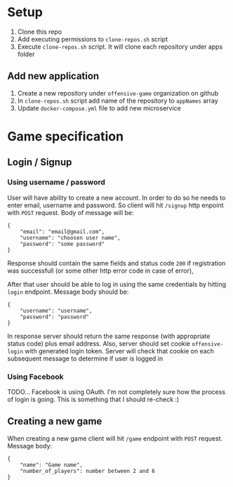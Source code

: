# Setup

1. Clone this repo
2. Add executing permissions to `clone-repos.sh` script
3. Execute `clone-repos.sh` script. It will clone each repository under apps folder

## Add new application

1. Create a new repository under `offensive-game` organization on github
2. In `clone-repos.sh` script add name of the repository to `appNames` array
3. Update `docker-compose.yml` file to add new microservice

# Game specification

## Login / Signup

### Using username / password
User will have ability to create a new account. In order to do so he needs to enter email, username and password. So client will hit `/signup` http enpoint with `POST` request. Body of message will be:
```
{
    "email": "email@gmail.com",
    "username": "choosen user name",
    "password": "some password"
}
```
Response should contain the same fields and status code `200` if registration was successfull (or some other http error code in case of error),

After that user should be able to log in using the same credentials by hitting `login` endpoint. Message body should be:
```
{
    "username": "username",
    "password": "password"
}
```
In response server should return the same response (with appropriate status code) plus email address. Also, server should set cookie `offensive-login` with generated login token. Server will check that cookie on each subsequent message to determine if user is logged in

### Using Facebook
TODO... Facebook is using OAuth. I'm not completely sure how the process of login is going. This is something that I should re-check :) 

## Creating a new game
When creating a new game client will hit `/game` endpoint with `POST` request. Message body:
```
{
    "name": "Game name",
    "number_of_players": number between 2 and 6
}
```
